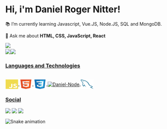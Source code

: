 <h1> Hi, i'm Daniel Roger Nitter!</h1>
📚 I’m currently learning Javascript, Vue.JS, Node.JS, SQL and MongoDB.

💬 Ask me about **HTML, CSS, JavaScript, React**
<div align="left">
  <img src="https://c.tenor.com/d5Y4XuC2HF4AAAAC/itachi-naruti.gif" width="700px" />
  </div>
<a href="https://github.com/nitter1">
   <img height="140em" src="https://github-readme-stats.vercel.app/api?username=nitter1&show_icons=true&theme=dark&include_all_commits=true&count_private=true"/><img height="140em" src="https://github-readme-stats.vercel.app/api/top-langs/?username=nitter1&layout=compact&langs_count=7&theme=dark"/>
  
<h3>Languages and Technologies</h3>
<div style="display: inline_block"><br>
  <img align="center" alt="Daniel-Js" height="30" width="40" src="https://raw.githubusercontent.com/devicons/devicon/master/icons/javascript/javascript-plain.svg" target="_blank">
  <img align="center" alt="Daniel-HTML" height="30" width="40" src="https://raw.githubusercontent.com/devicons/devicon/master/icons/html5/html5-original.svg" target="_blank">
  <img align="center" alt="Daniel-CSS" height="30" width="40" src="https://raw.githubusercontent.com/devicons/devicon/master/icons/css3/css3-original.svg" target="_blank">
  <img align="center" alt="Daniel-Node" height="30" width="40" src="https://cdn.jsdelivr.net/gh/devicons/devicon/icons/nodejs/nodejs-original.svg" target="_blank">
  <img align="center" alt="Daniel-mySQL" height="30" width="40" src="https://raw.githubusercontent.com/devicons/devicon/master/icons/mysql/mysql-original.svg" target="_blank">
  
  <h3>Social</h3>
<div> 
  <a href="https://instagram.com/danirns1" target="_blank"><img src="https://img.shields.io/badge/-Instagram-%23E4405F?style=for-the-badge&logo=instagram&logoColor=white" target="_blank"></a>
  <a href = "mailto:danielroger2001@gmail.com"><img src="https://img.shields.io/badge/Gmail-D14836?style=for-the-badge&logo=gmail&logoColor=white" target="_blank"></a>
  <a href="https://www.linkedin.com/in/danirns1" target="_blank"><img src="https://img.shields.io/badge/-LinkedIn-%230077B5?style=for-the-badge&logo=linkedin&logoColor=white" target="_blank"></a>
 
  ![Snake animation](https://github.com/nitter1/nitter1/blob/output/github-contribution-grid-snake.svg)
 
</div>
